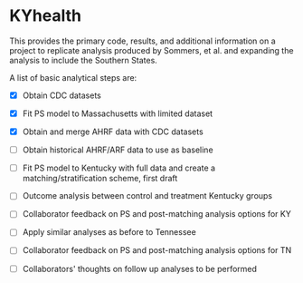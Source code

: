 # KYhealth

This provides the primary code, results, and additional information on a project to replicate analysis produced by Sommers, et al. and expanding the analysis to include the Southern States.  

A list of basic analytical steps are:
- [x]	Obtain CDC datasets
- [x]	Fit PS model to Massachusetts with limited dataset
- [x]	Obtain and merge AHRF data with CDC datasets
- [ ]	Obtain historical AHRF/ARF data to use as baseline <!--- Monday, February 29 -->
- [ ]	Fit PS model to Kentucky with full data and create a matching/stratification scheme, first draft <!--- Friday, March 4 -->
- [ ]	Outcome analysis between control and treatment Kentucky groups <!--- Wednesday, March 9 -->
- [ ]	Collaborator feedback on PS and post-matching analysis options for KY <!--- to them by Wednesday, March 9 -->
- [ ]	Apply similar analyses as before to Tennessee <!--- by Tuesday, March 15-->
- [ ]	Collaborator feedback on PS and post-matching analysis options for TN <!--- to them by Tuesday, March 15-->
- [ ]	Collaborators' thoughts on follow up analyses to be performed <!--- Friday, March 19-->


